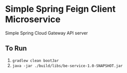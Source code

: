 # Simple Spring Feign Client Microservice

Simple Spring Cloud Gateway API server

## To Run

1. `gradlew clean bootJar`
2. `java -jar ./build/libs/be-service-1.0-SNAPSHOT.jar`
